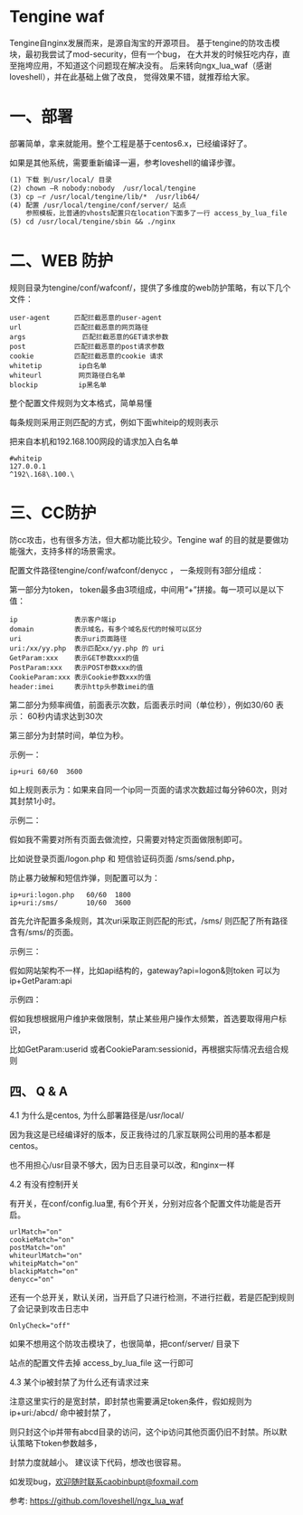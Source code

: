 Tengine waf
=====

Tengine自nginx发展而来，是源自淘宝的开源项目。
基于tengine的防攻击模块，最初我尝试了mod-security，但有一个bug，
在大并发的时候狂吃内存，直至拖垮应用，不知道这个问题现在解决没有。
后来转向ngx_lua_waf（感谢loveshell），并在此基础上做了改良，
觉得效果不错，就推荐给大家。

一、部署
====
部署简单，拿来就能用。整个工程是基于centos6.x，已经编译好了。

如果是其他系统，需要重新编译一遍，参考loveshell的编译步骤。

```txt
(1) 下载 到/usr/local/ 目录
(2) chown –R nobody:nobody  /usr/local/tengine
(3) cp –r /usr/local/tengine/lib/*  /usr/lib64/
(4) 配置 /usr/local/tengine/conf/server/ 站点
    参照模板，比普通的vhosts配置只在location下面多了一行 access_by_lua_file
(5) cd /usr/local/tengine/sbin && ./nginx
```

二、WEB 防护
=======
规则目录为tengine/conf/wafconf/，提供了多维度的web防护策略，有以下几个文件：
```
user-agent      匹配拦截恶意的user-agent
url             匹配拦截恶意的网页路径
args			  匹配拦截恶意的GET请求参数
post            匹配拦截恶意的post请求参数
cookie          匹配拦截恶意的cookie 请求
whitetip         ip白名单
whiteurl         网页路径白名单
blockip          ip黑名单
```

整个配置文件规则为文本格式，简单易懂

每条规则采用正则匹配的方式，例如下面whiteip的规则表示

把来自本机和192.168.100网段的请求加入白名单
```
#whiteip
127.0.0.1
^192\.168\.100.\
```


三、CC防护
=====
防cc攻击，也有很多方法，但大都功能比较少。Tengine waf 的目的就是要做功能强大，支持多样的场景需求。

配置文件路径tengine/conf/wafconf/denycc ， 一条规则有3部分组成：

第一部分为token， token最多由3项组成，中间用“+”拼接。每一项可以是以下值：
```
ip              表示客户端ip
domain          表示域名，有多个域名反代的时候可以区分
uri             表示uri页面路径
uri:/xx/yy.php  表示匹配xx/yy.php 的 uri
GetParam:xxx    表示GET参数xxx的值
PostParam:xxx   表示POST参数xxx的值
CookieParam:xxx 表示Cookie参数xxx的值
header:imei     表示http头参数imei的值
```

第二部分为频率阀值，前面表示次数，后面表示时间（单位秒），例如30/60 表示： 60秒内请求达到30次

第三部分为封禁时间，单位为秒。

示例一：
```
ip+uri 60/60  3600
```
如上规则表示为：如果来自同一个ip同一页面的请求次数超过每分钟60次，则对其封禁1小时。

示例二：

假如我不需要对所有页面去做流控，只需要对特定页面做限制即可。

比如说登录页面/logon.php 和 短信验证码页面 /sms/send.php，

防止暴力破解和短信炸弹，则配置可以为：

```
ip+uri:logon.php   60/60  1800
ip+uri:/sms/       10/60  3600
```

首先允许配置多条规则，其次uri采取正则匹配的形式，/sms/ 则匹配了所有路径含有/sms/的页面。

示例三：

假如网站架构不一样，比如api结构的，gateway?api=logon&则token 可以为 ip+GetParam:api

示例四：

假如我想根据用户维护来做限制，禁止某些用户操作太频繁，首选要取得用户标识，

比如GetParam:userid 或者CookieParam:sessionid，再根据实际情况去组合规则



四、 Q & A
----
4.1  为什么是centos, 为什么部署路径是/usr/local/

因为我这是已经编译好的版本，反正我待过的几家互联网公司用的基本都是centos。

也不用担心/usr目录不够大，因为日志目录可以改，和nginx一样 


4.2 有没有控制开关

有开关，在conf/config.lua里, 有6个开关，分别对应各个配置文件功能是否开启。

```
urlMatch="on"
cookieMatch="on"
postMatch="on"
whiteurlMatch="on"
whiteipMatch="on"
blackipMatch="on"
denycc="on"
```

还有一个总开关，默认关闭，当开启了只进行检测，不进行拦截，若是匹配到规则了会记录到攻击日志中
```
OnlyCheck="off"
```

如果不想用这个防攻击模块了，也很简单，把conf/server/ 目录下

站点的配置文件去掉 access_by_lua_file  这一行即可


4.3  某个ip被封禁了为什么还有请求过来

注意这里实行的是宽封禁，即封禁也需要满足token条件，假如规则为ip+uri:/abcd/ 命中被封禁了，

则只封这个ip并带有abcd目录的访问，这个ip访问其他页面仍旧不封禁。所以默认策略下token参数越多，

封禁力度就越小。 建议读下代码，想改也很容易。




如发现bug，欢迎随时联系caobinbupt@foxmail.com

参考:
https://github.com/loveshell/ngx_lua_waf

